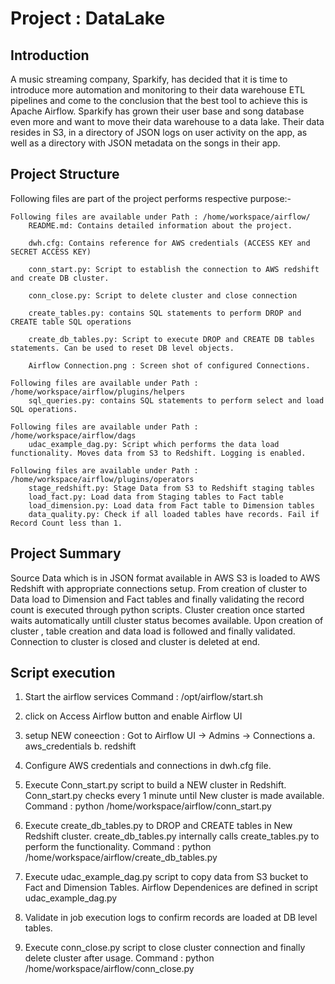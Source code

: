 Project : DataLake
==================

Introduction
------------

A music streaming company, Sparkify, has decided that it is time to introduce more automation and monitoring to their data warehouse ETL pipelines and come to the conclusion that the best tool to achieve this is Apache Airflow. Sparkify has grown their user base and song database even more and want to move their data warehouse to a data lake. Their data resides in S3, in a directory of JSON logs on user activity on the app, as well as a directory with JSON metadata on the songs in their app.


Project Structure
-----------------

Following files are part of the project performs respective purpose:-

    Following files are available under Path : /home/workspace/airflow/
    	README.md: Contains detailed information about the project.
        
    	dwh.cfg: Contains reference for AWS credentials (ACCESS KEY and SECRET ACCESS KEY)

    	conn_start.py: Script to establish the connection to AWS redshift and create DB cluster.

    	conn_close.py: Script to delete cluster and close connection
   
    	create_tables.py: contains SQL statements to perform DROP and CREATE table SQL operations
    
    	create_db_tables.py: Script to execute DROP and CREATE DB tables statements. Can be used to reset DB level objects. 
        
        Airflow Connection.png : Screen shot of configured Connections.
    
    Following files are available under Path : /home/workspace/airflow/plugins/helpers
    	sql_queries.py: contains SQL statements to perform select and load SQL operations. 
    
    Following files are available under Path : /home/workspace/airflow/dags
	    udac_example_dag.py: Script which performs the data load functionality. Moves data from S3 to Redshift. Logging is enabled.  
    
    Following files are available under Path : /home/workspace/airflow/plugins/operators
       	stage_redshift.py: Stage Data from S3 to Redshift staging tables
    	load_fact.py: Load data from Staging tables to Fact table
        load_dimension.py: Load data from Fact table to Dimension tables
    	data_quality.py: Check if all loaded tables have records. Fail if Record Count less than 1.
    
    
Project Summary
-----------------

Source Data which is in JSON format available in AWS S3 is loaded to AWS Redshift with appropriate connections setup.
From creation of cluster to Data load to Dimension and Fact tables and finally validating the record count is executed through python scripts.
Cluster creation once started waits automatically untill cluster status becomes available.
Upon creation of cluster , table creation and data load is followed and finally validated.
Connection to cluster is closed and cluster is deleted at end.


Script execution
----------------

1. Start the airflow services
	Command : /opt/airflow/start.sh

2. click on Access Airflow button and enable Airflow UI

3. setup NEW coneection : Got to Airflow UI -> Admins -> Connections
	a. aws_credentials
	b. redshift 

4. Configure AWS credentials and connections in dwh.cfg file.

5. Execute Conn_start.py script to build a NEW cluster in Redshift. Conn_start.py checks every 1 minute until New cluster is made available.
	Command : python /home/workspace/airflow/conn_start.py

6. Execute create_db_tables.py to DROP and CREATE tables in New Redshift cluster. create_db_tables.py internally calls create_tables.py to perform the functionality.
	Command : python /home/workspace/airflow/create_db_tables.py

7. Execute udac_example_dag.py script to copy data from S3 bucket to Fact and Dimension Tables.
    Airflow Dependenices are defined in script udac_example_dag.py 

8. Validate in job execution logs to confirm records are loaded at DB level tables. 

9. Execute conn_close.py script to close cluster connection and finally delete cluster after usage.
	Command : python /home/workspace/airflow/conn_close.py


